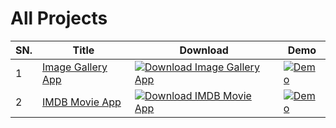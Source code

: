 # All Projects

| SN. | Title | Download | Demo |
| ------ | ------ | ------ | ------ |
| 1 | [Image Gallery App](https://github.com/mernjs/reactjs-projects/tree/main/image-gallery-app) | [![Download Image Gallery App](https://custom-icon-badges.herokuapp.com/badge/-Download-blue?style=for-the-badge&logo=download&logoColor=white "Download Image Gallery App")](https://github.com/mernjs/reactjs-projects/raw/main/zip/image-gallery-app.zip) | [![Demo](https://custom-icon-badges.herokuapp.com/badge/-demo-red?style=for-the-badge&logo=link&logoColor=white "Click to view live demo")](http://reactjs.projects-1.netlify.app) | 
| 2 | [IMDB Movie App](https://github.com/mernjs/reactjs-projects/tree/main/imdb-movie-app) | [![Download IMDB Movie App](https://custom-icon-badges.herokuapp.com/badge/-Download-blue?style=for-the-badge&logo=download&logoColor=white "Download IMDB Movie App")](https://github.com/mernjs/reactjs-projects/raw/main/zip/imdb-movie-app.zip) | [![Demo](https://custom-icon-badges.herokuapp.com/badge/-demo-red?style=for-the-badge&logo=link&logoColor=white "Click to view live demo")](http://reactjs.projects-2.netlify.app) | 

